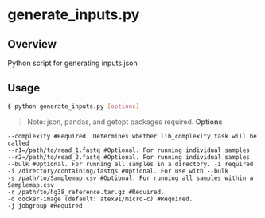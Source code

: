 # generate_inputs.py
## Overview
Python script for generating inputs.json
## Usage
  ```bash
  $ python generate_inputs.py [options]
  ```
  > Note: json, pandas, and getopt packages required.
**Options**
```
--complexity #Required. Determines whether lib_complexity task will be called
--r1=/path/to/read_1.fastq #Optional. For running individual samples
--r2=/path/to/read_2.fastq #Optional. For running individual samples
--bulk #Optional. For running all samples in a directory. -i required
-i /directory/containing/fastqs #Optional. For use with --bulk
-s /path/to/Samplemap.csv #Optional. For running all samples within a Samplemap.csv
-r /path/to/hg38_reference.tar.gz #Required.
-d docker-image (default: atex91/micro-c) #Required.
-j jobgroup #Required.
```
